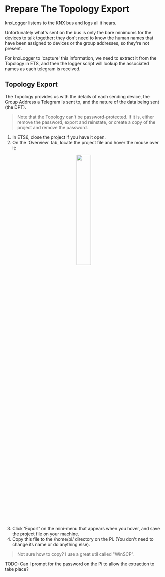 # Prepare The Topology Export

knxLogger listens to the KNX bus and logs all it hears.

Unfortunately what's sent on the bus is only the bare minimums for the devices to talk together; they don't need to know the human names that have been assigned to devices or the group addresses, so they're not present.

For knxLogger to 'capture' this information, we need to extract it from the Topology in ETS, and then the logger script will lookup the associated names as each telegram is received.


## Topology Export

The Topology provides us with the details of each sending device, the Group Address a Telegram is sent to, and the nature of the data being sent (the DPT).

> Note that the Topology can't be password-protected. If it is, either remove the password, export and reinstate, or create a copy of the project and remove the password.

1. In ETS6, close the project if you have it open.
2. On the 'Overview' tab, locate the project file and hover the mouse over it:

<p align="center">
<img src="https://github.com/user-attachments/assets/7e0225ff-7884-4c2c-b12d-2b229cc3d891" width="30%">
</p>

3. Click 'Export' on the mini-menu that appears when you hover, and save the project file on your machine.
4. Copy this file to the /home/pi/ directory on the Pi. (You don't need to change its name or do anything else).

> Not sure how to copy? I use a great util called "WinSCP".


TODO: Can I prompt for the password on the Pi to allow the extraction to take place?
